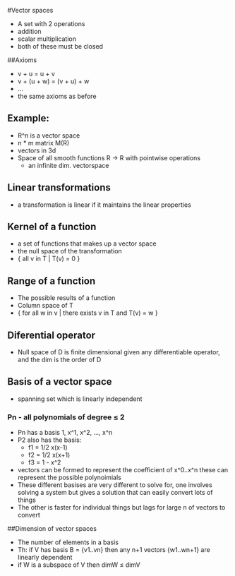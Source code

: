 #Vector spaces
+ A set with 2 operations
+ addition
+ scalar multiplication
+ both of these must be closed

##Axioms
+ v + u = u + v
+ v + (u + w) = (v + u) + w
+ ...
+ the same axioms as before

## Example: 
+ R^n is a vector space
+ n * m matrix M(R)
+ vectors in 3d
+ Space of all smooth functions R -> R with pointwise operations
    + an infinite dim. vectorspace

## Linear transformations
+ a transformation is linear if it maintains the linear properties

## Kernel of a function
+ a set of functions that makes up a vector space
+ the null space of the transformation
+ { all v in T | T(v) = 0 }

## Range of a function
+ The possible results of a function
+ Column space of T
+ { for all w in v | there exists v in T and T(v) = w }

## Diferential operator
+ Null space of D is finite dimensional given any differentiable operator, and the dim is the order of D

## Basis of a vector space
+ spanning set which is linearly independent

### Pn - all polynomials of degree ≤ 2
+ Pn has a basis 1, x^1, x^2, ..., x^n
+ P2 also has the basis:
    + f1 = 1/2 x(x-1)
    + f2 = 1/2 x(x+1)
    + f3 = 1 - x^2
+ vectors can be formed to represent the coefficient of x^0..x^n these can represent the possible polynoimials
+ These different basises are very different to solve for, one involves solving a system but gives a solution that can easily convert lots of things
+ The other is faster for individual things but lags for large n of vectors to convert

##Dimension of vector spaces
+ The number of elements in a basis
+ Th: if V has basis B = {v1..vn} then any n+1 vectors {w1..wn+1} are linearly dependent
+ if W is a subspace of V then dimW ≤ dimV

